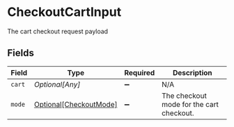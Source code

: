 # CheckoutCartInput

The cart checkout request payload


## Fields

| Field                                                         | Type                                                          | Required                                                      | Description                                                   |
| ------------------------------------------------------------- | ------------------------------------------------------------- | ------------------------------------------------------------- | ------------------------------------------------------------- |
| `cart`                                                        | *Optional[Any]*                                               | :heavy_minus_sign:                                            | N/A                                                           |
| `mode`                                                        | [Optional[CheckoutMode]](../../models/shared/checkoutmode.md) | :heavy_minus_sign:                                            | The checkout mode for the cart checkout.                      |